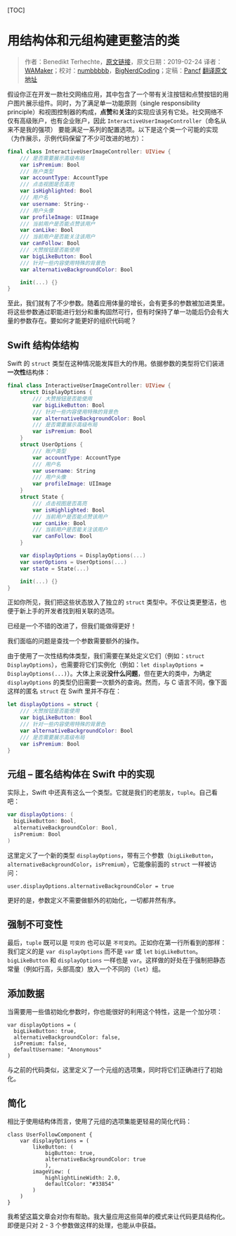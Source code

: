 [TOC]
# 用结构体和元组构建更整洁的类

> 作者：Benedikt Terhechte，[原文链接](https://appventure.me/posts/2019-02-24-anonymous-tuple-structs.html)，原文日期：2019-02-24
> 译者：[WAMaker](https://github.com/WAMaker)；校对：[numbbbbb](http://numbbbbb.com/)，[BigNerdCoding](https://bignerdcoding.com/)；定稿：[Pancf](https://github.com/Pancf)
> [翻译原文地址](https://swift.gg/2019/09/20/2019-02-24-anonymous-tuple-structs/)

假设你正在开发一款社交网络应用，其中包含了一个带有关注按钮和点赞按钮的用户图片展示组件。同时，为了满足单一功能原则（single responsibility principle）和视图控制器的构成，**点赞**和**关注**的实现应该另有它处。社交网络不仅有高级账户，也有企业账户，因此 `InteractiveUserImageController`（命名从来不是我的强项） 要能满足一系列的配置选项。以下是这个类一个可能的实现（为作展示，示例代码保留了不少可改进的地方）：
```Swift
final class InteractiveUserImageController: UIView {
    /// 是否需要展示高级布局
    var isPremium: Bool
    /// 账户类型
    var accountType: AccountType
    /// 点击视图是否高亮
    var isHighlighted: Bool
    /// 用户名
    var username: String··
    /// 用户头像
    var profileImage: UIImage
    /// 当前用户是否能点赞该用户
    var canLike: Bool
    /// 当前用户是否能关注该用户
    var canFollow: Bool
    /// 大赞按钮是否能使用
    var bigLikeButton: Bool
    /// 针对一些内容使用特殊的背景色
    var alternativeBackgroundColor: Bool

    init(...) {}
}
```
至此，我们就有了不少参数。随着应用体量的增长，会有更多的参数被加进类里。将这些参数通过职能进行划分和重构固然可行，但有时保持了单一功能后仍会有大量的参数存在。要如何才能更好的组织代码呢？

## Swift 结构体结构
Swift 的 `struct` 类型在这种情况能发挥巨大的作用。依据参数的类型将它们装进**一次性**结构体：
```Swift
final class InteractiveUserImageController: UIView {
    struct DisplayOptions {
        /// 大赞按钮是否能使用
        var bigLikeButton: Bool
        /// 针对一些内容使用特殊的背景色
        var alternativeBackgroundColor: Bool
        /// 是否需要展示高级布局
        var isPremium: Bool
    }
    struct UserOptions {
        /// 账户类型
        var accountType: AccountType
        /// 用户名
        var username: String
        /// 用户头像
        var profileImage: UIImage
    }
    struct State {
        /// 点击视图是否高亮
        var isHighlighted: Bool
        /// 当前用户是否能点赞该用户
        var canLike: Bool
        /// 当前用户是否能关注该用户
        var canFollow: Bool
    }

    var displayOptions = DisplayOptions(...)
    var userOptions = UserOptions(...)
    var state = State(...)

    init(...) {}
}
```
正如你所见，我们把这些状态放入了独立的 `struct` 类型中。不仅让类更整洁，也便于新上手的开发者找到相关联的选项。

已经是一个不错的改进了，但我们能做得更好！

我们面临的问题是查找一个参数需要额外的操作。

由于使用了一次性结构体类型，我们需要在某处定义它们（例如：`struct DisplayOptions`），也需要将它们实例化（例如：`let displayOptions = DisplayOptions(...)`）。大体上来说**没什么问题**，但在更大的类中，为确定 `displayOptions` 的类型仍旧需要一次额外的查询。然而，与 C 语言不同，像下面这样的匿名 `struct` 在 Swift 里并不存在：
```Swift
let displayOptions = struct {
    /// 大赞按钮是否能使用
    var bigLikeButton: Bool
    /// 针对一些内容使用特殊的背景色
    var alternativeBackgroundColor: Bool
    /// 是否需要展示高级布局
    var isPremium: Bool
}
```
## 元组 – 匿名结构体在 Swift 中的实现
实际上，Swift 中还真有这么一个类型。它就是我们的老朋友，`tuple`。自己看吧：
```Swift
var displayOptions: (
  bigLikeButton: Bool,
  alternativeBackgroundColor: Bool,
  isPremium: Bool
)
```
这里定义了一个新的类型 `displayOptions`，带有三个参数（`bigLikeButton`，`alternativeBackgroundColor`，`isPremium`），它能像前面的 `struct` 一样被访问：

```
user.displayOptions.alternativeBackgroundColor = true
```
更好的是，参数定义不需要做额外的初始化，一切都井然有序。

## 强制不可变性
最后，`tuple` 既可以是 `可变的` 也可以是 `不可变的`。正如你在第一行所看到的那样：我们定义的是 `var displayOptions` 而不是 `var` 或 `let` `bigLikeButton`。`bigLikeButton` 和 `displayOptions` 一样也是 `var`。这样做的好处在于强制把静态常量（例如行高，头部高度）放入一个不同的（`let`）组。

## 添加数据
当需要用一些值初始化参数时，你也能很好的利用这个特性，这是一个加分项：
```
var displayOptions = (
  bigLikeButton: true,
  alternativeBackgroundColor: false,
  isPremium: false,
  defaultUsername: "Anonymous"
)
```
与之前的代码类似，这里定义了一个元组的选项集，同时将它们正确进行了初始化。

## 简化
相比于使用结构体而言，使用了元组的选项集能更轻易的简化代码：
```
class UserFollowComponent {
    var displayOptions = (
        likeButton: (
            bigButton: true,
            alternativeBackgroundColor: true
            ),
        imageView: (
            highlightLineWidth: 2.0,
            defaultColor: "#33854"
        )
    )
}
```
我希望这篇文章会对你有帮助。我大量应用这些简单的模式来让代码更具结构化。即便是只对 2 - 3 个参数做这样的处理，也能从中获益。